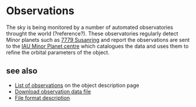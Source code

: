 # Observations

The sky is being monitored by a number of automated observatories throught the world (?reference?). These observatories 
regularly detect Minor planets such as [7779 Susanring](https://minorplanetcenter.net/db_search/show_object?object_id=7779)
and report the observations are sent to the [IAU Minor Planet centre](https://minorplanetcenter.net/) which catalogues the
data and uses them to refine the orbital parameters of the object.

## see also
* [List of observations](https://minorplanetcenter.net/db_search/show_object?object_id=7779) on the object description page
* [Download observation data file](https://minorplanetcenter.net/tmp/7779.txt)
* [File format description](https://minorplanetcenter.net/iau/info/OpticalObs.html)
